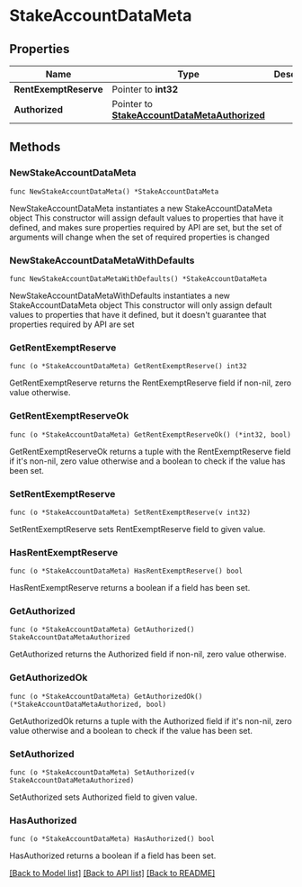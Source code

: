 # StakeAccountDataMeta

## Properties

Name | Type | Description | Notes
------------ | ------------- | ------------- | -------------
**RentExemptReserve** | Pointer to **int32** |  | [optional] 
**Authorized** | Pointer to [**StakeAccountDataMetaAuthorized**](StakeAccountDataMetaAuthorized.md) |  | [optional] 

## Methods

### NewStakeAccountDataMeta

`func NewStakeAccountDataMeta() *StakeAccountDataMeta`

NewStakeAccountDataMeta instantiates a new StakeAccountDataMeta object
This constructor will assign default values to properties that have it defined,
and makes sure properties required by API are set, but the set of arguments
will change when the set of required properties is changed

### NewStakeAccountDataMetaWithDefaults

`func NewStakeAccountDataMetaWithDefaults() *StakeAccountDataMeta`

NewStakeAccountDataMetaWithDefaults instantiates a new StakeAccountDataMeta object
This constructor will only assign default values to properties that have it defined,
but it doesn't guarantee that properties required by API are set

### GetRentExemptReserve

`func (o *StakeAccountDataMeta) GetRentExemptReserve() int32`

GetRentExemptReserve returns the RentExemptReserve field if non-nil, zero value otherwise.

### GetRentExemptReserveOk

`func (o *StakeAccountDataMeta) GetRentExemptReserveOk() (*int32, bool)`

GetRentExemptReserveOk returns a tuple with the RentExemptReserve field if it's non-nil, zero value otherwise
and a boolean to check if the value has been set.

### SetRentExemptReserve

`func (o *StakeAccountDataMeta) SetRentExemptReserve(v int32)`

SetRentExemptReserve sets RentExemptReserve field to given value.

### HasRentExemptReserve

`func (o *StakeAccountDataMeta) HasRentExemptReserve() bool`

HasRentExemptReserve returns a boolean if a field has been set.

### GetAuthorized

`func (o *StakeAccountDataMeta) GetAuthorized() StakeAccountDataMetaAuthorized`

GetAuthorized returns the Authorized field if non-nil, zero value otherwise.

### GetAuthorizedOk

`func (o *StakeAccountDataMeta) GetAuthorizedOk() (*StakeAccountDataMetaAuthorized, bool)`

GetAuthorizedOk returns a tuple with the Authorized field if it's non-nil, zero value otherwise
and a boolean to check if the value has been set.

### SetAuthorized

`func (o *StakeAccountDataMeta) SetAuthorized(v StakeAccountDataMetaAuthorized)`

SetAuthorized sets Authorized field to given value.

### HasAuthorized

`func (o *StakeAccountDataMeta) HasAuthorized() bool`

HasAuthorized returns a boolean if a field has been set.


[[Back to Model list]](../README.md#documentation-for-models) [[Back to API list]](../README.md#documentation-for-api-endpoints) [[Back to README]](../README.md)


